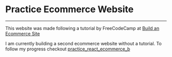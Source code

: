 # Practice Ecommerce Website
---
This website was made following a tutorial by FreeCodeCamp at [Build an Ecommerce Site](https://www.youtube.com/watch?v=wPQ1-33teR4)

I am currently building a second ecommerce website without a tutorial. To follow my progress checkout [practice_react_ecommerce_b](https://github.com/tygedavis/practice_react_ecommerce_b)